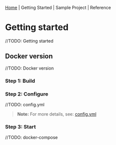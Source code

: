 
[Home](README.md) | Getting Started | Sample Project | Reference


# **Getting started**
//TODO: Getting started

## Docker version
//TODO: Docker version

### Step 1: Build

### Step 2: Configure
//TODO: config.yml

> **Note:**
> For more details, see: [config.yml](config.yml.md)


### Step 3: Start
//TODO: docker-compose


